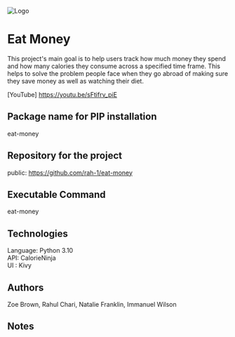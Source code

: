 ![Logo](src/eat_money/eatmoneylogo.png)
# Eat Money

This project's main goal is to help users track how much money
they spend and how many calories they consume across a specified time frame.
This helps to solve the problem people face when they go abroad of making sure they save money as well as watching their diet.

[YouTube] https://youtu.be/sFtifrv_piE  


## Package name for PIP installation
eat-money
## Repository for the project
public: https://github.com/rah-1/eat-money

## Executable Command
eat-money
## Technologies 
Language: Python 3.10  
API: CalorieNinja  
UI : Kivy

## Authors
Zoe Brown, Rahul Chari, Natalie Franklin, Immanuel Wilson  

## Notes
